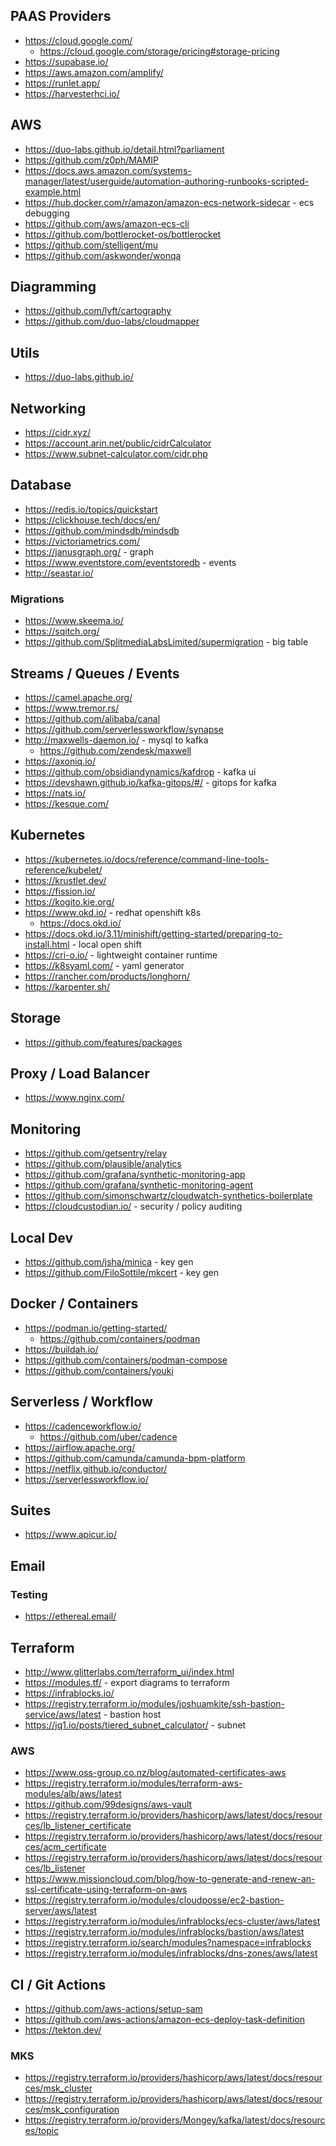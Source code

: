 

## PAAS Providers
* https://cloud.google.com/
    * https://cloud.google.com/storage/pricing#storage-pricing
* https://supabase.io/
* https://aws.amazon.com/amplify/
* https://runlet.app/
* https://harvesterhci.io/

## AWS
* https://duo-labs.github.io/detail.html?parliament
* https://github.com/z0ph/MAMIP
* https://docs.aws.amazon.com/systems-manager/latest/userguide/automation-authoring-runbooks-scripted-example.html
* https://hub.docker.com/r/amazon/amazon-ecs-network-sidecar - ecs debugging
* https://github.com/aws/amazon-ecs-cli
* https://github.com/bottlerocket-os/bottlerocket
* https://github.com/stelligent/mu
* https://github.com/askwonder/wonqa

## Diagramming
* https://github.com/lyft/cartography
* https://github.com/duo-labs/cloudmapper

## Utils
* https://duo-labs.github.io/


## Networking
* https://cidr.xyz/
* https://account.arin.net/public/cidrCalculator
* https://www.subnet-calculator.com/cidr.php

## Database 
* https://redis.io/topics/quickstart
* https://clickhouse.tech/docs/en/
* https://github.com/mindsdb/mindsdb
* https://victoriametrics.com/
* https://janusgraph.org/ - graph
* https://www.eventstore.com/eventstoredb - events
* http://seastar.io/

### Migrations
* https://www.skeema.io/
* https://sqitch.org/
* https://github.com/SplitmediaLabsLimited/supermigration - big table 

## Streams / Queues / Events
* https://camel.apache.org/
* https://www.tremor.rs/
* https://github.com/alibaba/canal
* https://github.com/serverlessworkflow/synapse
* http://maxwells-daemon.io/ - mysql to kafka
    * https://github.com/zendesk/maxwell
* https://axoniq.io/
* https://github.com/obsidiandynamics/kafdrop - kafka ui
* https://devshawn.github.io/kafka-gitops/#/ - gitops for kafka
* https://nats.io/
* https://kesque.com/

## Kubernetes
* https://kubernetes.io/docs/reference/command-line-tools-reference/kubelet/
* https://krustlet.dev/
* https://fission.io/
* https://kogito.kie.org/
* https://www.okd.io/ - redhat openshift k8s
    * https://docs.okd.io/
* https://docs.okd.io/3.11/minishift/getting-started/preparing-to-install.html - local open shift
* https://cri-o.io/ - lightweight container runtime
* https://k8syaml.com/ - yaml generator
* https://rancher.com/products/longhorn/
* https://karpenter.sh/

## Storage
* https://github.com/features/packages

## Proxy / Load Balancer
* https://www.nginx.com/

## Monitoring
* https://github.com/getsentry/relay
* https://github.com/plausible/analytics
* https://github.com/grafana/synthetic-monitoring-app
* https://github.com/grafana/synthetic-monitoring-agent
* https://github.com/simonschwartz/cloudwatch-synthetics-boilerplate
* https://cloudcustodian.io/ - security / policy auditing


## Local Dev
* https://github.com/jsha/minica - key gen
* https://github.com/FiloSottile/mkcert - key gen

## Docker / Containers
* https://podman.io/getting-started/ 
    * https://github.com/containers/podman
* https://buildah.io/
* https://github.com/containers/podman-compose
* https://github.com/containers/youki

## Serverless / Workflow
* https://cadenceworkflow.io/
    * https://github.com/uber/cadence
* https://airflow.apache.org/
* https://github.com/camunda/camunda-bpm-platform
* https://netflix.github.io/conductor/
* https://serverlessworkflow.io/

## Suites
* https://www.apicur.io/

## Email

### Testing
* https://ethereal.email/

## Terraform
* http://www.glitterlabs.com/terraform_ui/index.html
* https://modules.tf/ - export diagrams to terraform
* https://infrablocks.io/
* https://registry.terraform.io/modules/joshuamkite/ssh-bastion-service/aws/latest - bastion host
* https://jq1.io/posts/tiered_subnet_calculator/ - subnet


### AWS
* https://www.oss-group.co.nz/blog/automated-certificates-aws
* https://registry.terraform.io/modules/terraform-aws-modules/alb/aws/latest
* https://github.com/99designs/aws-vault
* https://registry.terraform.io/providers/hashicorp/aws/latest/docs/resources/lb_listener_certificate
* https://registry.terraform.io/providers/hashicorp/aws/latest/docs/resources/acm_certificate
* https://registry.terraform.io/providers/hashicorp/aws/latest/docs/resources/lb_listener
* https://www.missioncloud.com/blog/how-to-generate-and-renew-an-ssl-certificate-using-terraform-on-aws
* https://registry.terraform.io/modules/cloudposse/ec2-bastion-server/aws/latest
* https://registry.terraform.io/modules/infrablocks/ecs-cluster/aws/latest
* https://registry.terraform.io/modules/infrablocks/bastion/aws/latest
* https://registry.terraform.io/search/modules?namespace=infrablocks
* https://registry.terraform.io/modules/infrablocks/dns-zones/aws/latest

## CI / Git Actions
* https://github.com/aws-actions/setup-sam
* https://github.com/aws-actions/amazon-ecs-deploy-task-definition
* https://tekton.dev/

### MKS
* https://registry.terraform.io/providers/hashicorp/aws/latest/docs/resources/msk_cluster
* https://registry.terraform.io/providers/hashicorp/aws/latest/docs/resources/msk_configuration
* https://registry.terraform.io/providers/Mongey/kafka/latest/docs/resources/topic